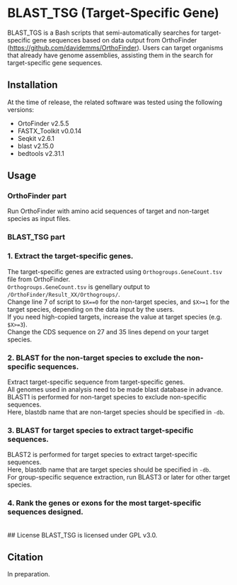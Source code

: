 # BLAST_TSG (Target-Specific Gene)
BLAST_TGS is a Bash scripts that semi-automatically searches for target-specific gene sequences based on data output from OrthoFinder (https://github.com/davidemms/OrthoFinder). Users can target organisms that already have genome assemblies, assisting them in the search for target-specific gene sequences.

## Installation
At the time of release, the related software was tested using the following versions:
<br>
* OrtoFinder v2.5.5
* FASTX_Toolkit v0.0.14
* Seqkit v2.6.1
* blast v2.15.0
* bedtools v2.31.1

## Usage
### OrthoFinder part
Run OrthoFinder with amino acid sequences of target and non-target species as input files.

### BLAST_TSG part
### 1. Extract the target-specific genes.
The target-specific genes are extracted using ```Orthogroups.GeneCount.tsv``` file from OrthoFinder.
<br>
```Orthogroups.GeneCount.tsv``` is genellary output to ```/OrthoFinder/Result_XX/Orthogroups/```.
<br>
Change line 7 of script to ```$X==0``` for the non-target species, and ```$X>=1``` for the target species, depending on the data input by the users.
<br>
If you need high-copied targets, increase the value at target species (e.g. ```$X>=3```).
<br>
Change the CDS sequence on 27 and 35 lines depend on your target species.
<br>
### 2. BLAST for the non-target species to exclude the non-specific sequences.
Extract target-specific sequence from target-specific genes.
<br>
All genomes used in analysis need to be made blast database in advance.
<br>
BLAST1 is performed for non-target species to exclude non-specific sequences.
<br>
Here, blastdb name that are non-target species should be specified in ```-db```.
<br>
### 3. BLAST for target species to extract target-specific sequences.
BLAST2 is performed for target species to extract target-specific sequences.
<br>
Here, blastdb name that are target species should be specified in ```-db```.
<br>
For group-specific sequence extraction, run BLAST3 or later for other target species.
<br>
### 4. Rank the genes or exons for the most target-specific sequences designed.

<br>
## License
BLAST_TSG is licensed under GPL v3.0. 


## Citation
In preparation. 
